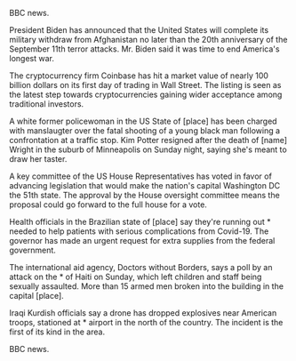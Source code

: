 BBC news.

President Biden has announced that the United States will complete its military withdraw from Afghanistan no later than the 20th anniversary of the September 11th terror attacks. Mr. Biden said it was time to end America's longest war.

The cryptocurrency firm Coinbase has hit a market value of nearly 100 billion dollars on its first day of trading in Wall Street. The listing is seen as the latest step towards cryptocurrencies gaining wider acceptance among traditional investors.

A white former policewoman in the US State of [place] has been charged with manslaugter over the fatal shooting of a young black man following a confrontation at a traffic stop. Kim Potter resigned after the death of [name] Wright in the suburb of Minneapolis on Sunday night, saying she's meant to draw her taster.

A key committee of the US House Representatives has voted in favor of advancing legislation that would make the nation's capital Washington DC the 51th state. The approval by the House oversight committee means the proposal could go forward to the full house for a vote. 

Health officials in the Brazilian state of [place] say they're running out * needed to help patients with serious complications from Covid-19. The governor has made an urgent request for extra supplies from the federal government.

The international aid agency, Doctors without Borders, says a poll by an attack on the * of Haiti on Sunday, which left children and staff being sexually assaulted. More than 15 armed men broken into the building in the capital [place].

Iraqi Kurdish officials say a drone has dropped explosives near American troops, stationed at * airport in the north of the country. The incident is the first of its kind in the area.

BBC news.
